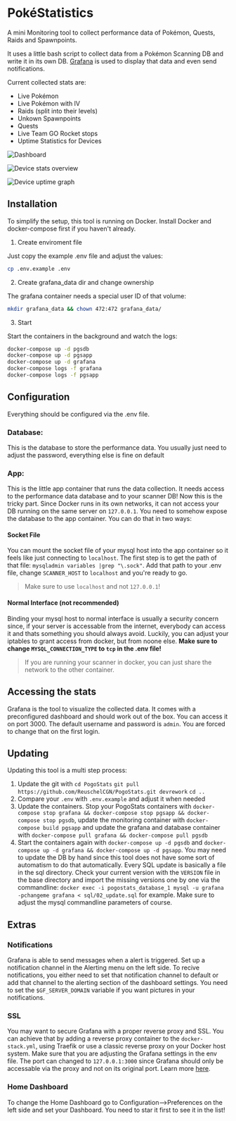 # PokéStatistics

A mini Monitoring tool to collect performance data of Pokémon, Quests, Raids and Spawnpoints. 

It uses a little bash script to collect data from a Pokémon Scanning DB and write it in its own DB. [Grafana](https://grafana.com/grafana/) is used to display that data and even send notifications.

Current collected stats are:

- Live Pokémon
- Live Pokémon with IV
- Raids (split into their levels)
- Unkown Spawnpoints
- Quests
- Live Team GO Rocket stops
- Uptime Statistics for Devices

![Dashboard](https://user-images.githubusercontent.com/34460584/71187549-8ffaf100-227f-11ea-8f85-7497772b2f29.png)

![Device stats overview](https://camo.githubusercontent.com/53649d2e30d477a361b4d18cd92d808ab2948a51/68747470733a2f2f696d616765732d6578742d322e646973636f72646170702e6e65742f65787465726e616c2f51457247467479536663512d32644b336770536c4e5a6c4b344576785235484a39503946356c74705745342f2533467769647468253344313434322532366865696768742533443534302f68747470732f6d656469612e646973636f72646170702e6e65742f6174746163686d656e74732f3530323037343830383636323632323230382f3637313339303532313835393530363139372f756e6b6e6f776e2e706e67)

![Device uptime graph](https://camo.githubusercontent.com/38ad4b8268ec3e7421492218449c710a8c6ce49b/68747470733a2f2f63646e2e646973636f72646170702e636f6d2f6174746163686d656e74732f3637323430373231343035363636393230342f3637323433333130333230353137313230382f42657a5f74797475752e706e67)

## Installation

To simplify the setup, this tool is running on Docker. Install Docker and docker-compose first if you haven't already.

1. Create enviroment file

Just copy the example .env file and adjust the values:

```bash 
cp .env.example .env
```

2. Create grafana_data dir and change ownership

The grafana container needs a special user ID of that volume:

```bash
mkdir grafana_data && chown 472:472 grafana_data/
```

3. Start

Start the containers in the background and watch the logs:

```bash
docker-compose up -d pgsdb
docker-compose up -d pgsapp
docker-compose up -d grafana
docker-compose logs -f grafana
docker-compose logs -f pgsapp
```

## Configuration

Everything should be configured via the .env file.

### Database:

This is the database to store the performance data. You usually just need to adjust the password, everything else is fine on default

### App:

This is the little app container that runs the data collection. It needs access to the performance data database and to your scanner DB! Now this is the tricky part. Since Docker runs in its own networks, it can not access your DB running on the same server on `127.0.0.1`. You need to somehow expose the database to the app container. You can do that in two ways:

#### Socket File

You can mount the socket file of your mysql host into the app container so it feels like just connecting to `localhost`. The first step is to get the path of that file: `mysqladmin variables |grep "\.sock"`. Add that path to your .env file, change `SCANNER_HOST` to `localhost` and you're ready to go.

> Make sure to use `localhost` and not `127.0.0.1`!

#### Normal Interface (not recommended)

Binding your mysql host to normal interface is usually a security concern since, if your server is accessable from the internet, everybody can access it and thats something you should always avoid. Luckily, you can adjust your iptables to grant access from docker, but from noone else. **Make sure to change `MYSQL_CONNECTION_TYPE` to `tcp` in the .env file!**

> If you are running your scanner in docker, you can just share the network to the other container.

## Accessing the stats

Grafana is the tool to visualize the collected data. It comes with a preconfigured dashboard and should work out of the box. You can access it on port 3000. The default username and password is `admin`. You are forced to change that on the first login.

## Updating 

Updating this tool is a multi step process:

1. Update the git with 
`cd PogoStats` 
`git pull https://github.com/ReuschelCGN/PogoStats.git devrework` 
`cd ..`
2. Compare your `.env` with `.env.example` and adjust it when needed
3. Update the containers. Stop your PogoStats containers with 
`docker-compose stop grafana && docker-compose stop pgsapp && docker-compose stop pgsdb`, 
update the monitoring container with 
`docker-compose build pgsapp`
and update the grafana and database container with 
`docker-compose pull grafana && docker-compose pull pgsdb`
4. Start the containers again with `docker-compose up -d pgsdb` and `docker-compose up -d grafana && docker-compose up -d pgsapp`. You may need to update the DB by hand since this tool does not have some sort of automatism to do that automatically. Every SQL update is basically a file in the sql directory. Check your current version with the `VERSION` file in the base directory and import the missing versions one by one via the commandline: `docker exec -i pogostats_database_1 mysql -u grafana -pchangeme grafana < sql/02_update.sql` for example. Make sure to adjust the mysql commandline parameters of course.


## Extras

### Notifications

Grafana is able to send messages when a alert is triggered. Set up a notification channel in the Alerting menu on the left side. To recive notifications, you either need to set that notification channel to default or add that channel to the alerting section of the dashboard settings. You need to set the `$GF_SERVER_DOMAIN` variable if you want pictures in your notifications.

### SSL

You may want to secure Grafana with a proper reverse proxy and SSL. You can achieve that by adding a reverse proxy container to the `docker-stack.yml`, using Traefik or use a classic reverse proxy on your Docker host system. Make sure that you are adjusting the Grafana settings in the env file. The port can changed to `127.0.0.1:3000` since Grafana should only be accessable via the proxy and not on its original port. Learn more [here](https://grafana.com/docs/grafana/v4.5/installation/behind_proxy/#running-grafana-behind-a-reverse-proxy).

### Home Dashboard

To change the Home Dashboard go to Configuration-->Preferences on the left side and set your Dashboard. You need to star it first to see it in the list!

